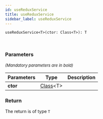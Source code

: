 ```yaml
---
id: useReduxService
title: useReduxService
sidebar_label: useReduxService
---
```


```tsx
useReduxService<T>(ctor: Class<T>): T
```
<br/>



### Parameters

<font size="2"><i>(Mandatory parameters are in bold)</i></font>

| Parameters | Type | Description |
| --------- | ---- | ----------- |
| **ctor** | [Class](/framework-api/types/Class.md)<T\> |  |


### Return



The return is of type <code>T</code>